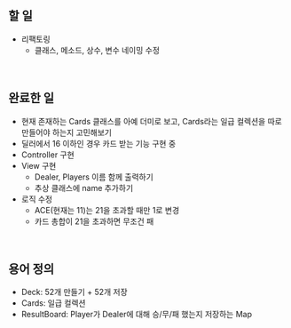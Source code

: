 ## 할 일
- 리팩토링
  - 클래스, 메소드, 상수, 변수 네이밍 수정

<br/>

## 완료한 일
- 현재 존재하는 Cards 클래스를 아예 더미로 보고, Cards라는 일급 컬렉션을 따로 만들어야 하는지 고민해보기
- 딜러에서 16 이하인 경우 카드 받는 기능 구현 중
- Controller 구현
- View 구현
  - Dealer, Players 이름 함께 출력하기
  - 추상 클래스에 name 추가하기
- 로직 수정
  - ACE(현재는 11)는 21을 초과할 때만 1로 변경
  - 카드 총합이 21을 초과하면 무조건 패

<br/>

## 용어 정의
- Deck: 52개 만들기 + 52개 저장
- Cards: 일급 컬렉션
- ResultBoard: Player가 Dealer에 대해 승/무/패 했는지 저장하는 Map